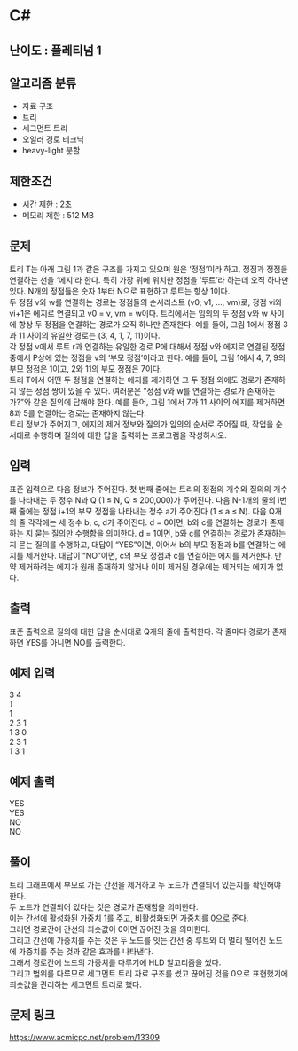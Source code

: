 # C#

## 난이도 : 플레티넘 1

## 알고리즘 분류
  - 자료 구조
  - 트리
  - 세그먼트 트리
  - 오일러 경로 테크닉
  - heavy-light 분할

## 제한조건
  - 시간 제한 : 2초
  - 메모리 제한 : 512 MB

## 문제
트리 T는 아래 그림 1과 같은 구조를 가지고 있으며 원은 ‘정점’이라 하고, 정점과 정점을 연결하는 선을 ‘에지’라 한다. 특히 가장 위에 위치한 정점을 ‘루트’라 하는데 오직 하나만 있다. N개의 정점들은 숫자 1부터 N으로 표현하고 루트는 항상 1이다.<br/>
두 정점 v와 w를 연결하는 경로는 정점들의 순서리스트 (v0, v1, ..., vm)로, 정점 vi와 vi+1은 에지로 연결되고 v0 = v, vm = w이다. 트리에서는 임의의 두 정점 v와 w 사이에 항상 두 정점을 연결하는 경로가 오직 하나만 존재한다. 예를 들어, 그림 1에서 정점 3과 11 사이의 유일한 경로는 (3, 4, 1, 7, 11)이다.<br/>
각 정점 v에서 루트 r과 연결하는 유일한 경로 P에 대해서 정점 v와 에지로 연결된 정점 중에서 P상에 있는 정점을 v의 ‘부모 정점’이라고 한다. 예를 들어, 그림 1에서 4, 7, 9의 부모 정점은 1이고, 2와 11의 부모 정점은 7이다.<br/>
트리 T에서 어떤 두 정점을 연결하는 에지를 제거하면 그 두 정점 외에도 경로가 존재하지 않는 정점 쌍이 있을 수 있다. 여러분은 “정점 v와 w를 연결하는 경로가 존재하는가?”와 같은 질의에 답해야 한다. 예를 들어, 그림 1에서 7과 11 사이의 에지를 제거하면 8과 5를 연결하는 경로는 존재하지 않는다.<br/>
트리 정보가 주어지고, 에지의 제거 정보와 질의가 임의의 순서로 주어질 때, 작업을 순서대로 수행하며 질의에 대한 답을 출력하는 프로그램을 작성하시오.<br/>


## 입력
표준 입력으로 다음 정보가 주어진다. 첫 번째 줄에는 트리의 정점의 개수와 질의의 개수를 나타내는 두 정수 N과 Q (1 ≤ N, Q ≤ 200,000)가 주어진다. 다음 N-1개의 줄의 i번째 줄에는 정점 i+1의 부모 정점을 나타내는 정수 a가 주어진다 (1 ≤ a ≤ N). 다음 Q개의 줄 각각에는 세 정수 b, c, d가 주어진다. d = 0이면, b와 c를 연결하는 경로가 존재하는 지 묻는 질의만 수행함을 의미한다. d = 1이면, b와 c를 연결하는 경로가 존재하는 지 묻는 질의를 수행하고, 대답이 “YES”이면, 이어서 b의 부모 정점과 b를 연결하는 에지를 제거한다. 대답이 “NO”이면, c의 부모 정점과 c를 연결하는 에지를 제거한다. 만약 제거하려는 에지가 원래 존재하지 않거나 이미 제거된 경우에는 제거되는 에지가 없다.<br/>


## 출력
표준 출력으로 질의에 대한 답을 순서대로 Q개의 줄에 출력한다. 각 줄마다 경로가 존재하면 YES를 아니면 NO를 출력한다.<br/>


## 예제 입력
3 4<br/>
1<br/>
1<br/>
2 3 1<br/>
1 3 0<br/>
2 3 1<br/>
1 3 1<br/>


## 예제 출력
YES<br/>
YES<br/>
NO<br/>
NO<br/>


## 풀이
트리 그래프에서 부모로 가는 간선을 제거하고 두 노드가 연결되어 있는지를 확인해야 한다.<br/>
두 노드가 연결되어 있다는 것은 경로가 존재함을 의미한다.<br/>
이는 간선에 활성화된 가중치 1를 주고, 비활성화되면 가중치를 0으로 준다.<br/>
그러면 경로간에 간선의 최솟값이 0이면 끊어진 것을 의미한다.<br/>
그리고 간선에 가중치를 주는 것은 두 노드를 잇는 간선 중 루트와 더 멀리 떨어진 노드에 가중치를 주는 것과 같은 효과를 나타낸다.<br/>
그래서 경로간에 노드의 가중치를 다루기에 HLD 알고리즘을 썼다.<br/>
그리고 범위를 다루므로 세그먼트 트리 자료 구조를 썼고 끊어진 것을 0으로 표현했기에 최솟값을 관리하는 세그먼트 트리로 했다.<br/>


## 문제 링크
https://www.acmicpc.net/problem/13309